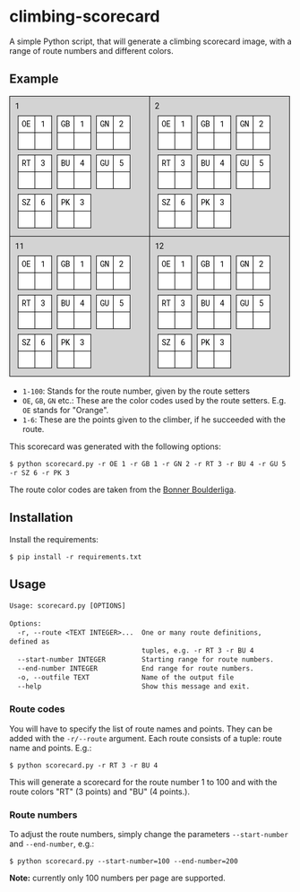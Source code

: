 # climbing-scorecard

A simple Python script, that will generate a climbing scorecard image,
with a range of route numbers and different colors.

## Example

![Sample output](sample.png)

* `1-100`: Stands for the route number, given by the route setters
* `OE`, `GB`, `GN` etc.: These are the color codes used by the route setters. E.g. `OE` stands for "Orange".
* `1-6`: These are the points given to the climber, if he succeeded with the route.

This scorecard was generated with the following options:

	$ python scorecard.py -r OE 1 -r GB 1 -r GN 2 -r RT 3 -r BU 4 -r GU 5 -r SZ 6 -r PK 3

The route color codes are taken from the [Bonner Boulderliga](http://bonnerboulderliga.de/regeln.html).

## Installation

Install the requirements:

	$ pip install -r requirements.txt


## Usage

	Usage: scorecard.py [OPTIONS]

	Options:
	  -r, --route <TEXT INTEGER>...  One or many route definitions, defined as
	                                 tuples, e.g. -r RT 3 -r BU 4
	  --start-number INTEGER         Starting range for route numbers.
	  --end-number INTEGER           End range for route numbers.
	  -o, --outfile TEXT             Name of the output file
	  --help                         Show this message and exit.

### Route codes

You will have to specify the list of route names and points. They can be added with the
`-r/--route` argument. Each route consists of a tuple: route name and points. E.g.:

	$ python scorecard.py -r RT 3 -r BU 4

This will generate a scorecard for the route number 1 to 100 and with the route colors
"RT" (3 points) and "BU" (4 points.).

### Route numbers

To adjust the route numbers, simply change the parameters `--start-number` and `--end-number`, e.g.:

	$ python scorecard.py --start-number=100 --end-number=200

**Note:** currently only 100 numbers per page are supported.
